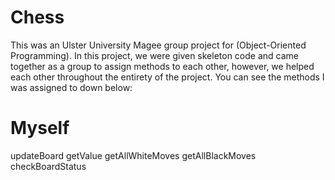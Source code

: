 # Chess

This was an Ulster University Magee group project for (Object-Oriented Programming). In this project, we were given skeleton code and came together as a group to assign methods to each other, however, we helped each other throughout the entirety of the project. You can see the methods I was assigned to down below:

Myself
=============================
updateBoard
getValue
getAllWhiteMoves
getAllBlackMoves
checkBoardStatus
